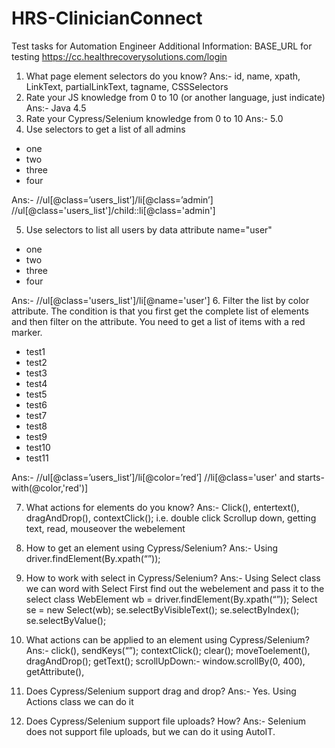 # HRS-ClinicianConnect

Test tasks for Automation Engineer
Additional Information: BASE_URL for testing https://cc.healthrecoverysolutions.com/login 

1.	What page element selectors do you know?
Ans:- id, name, xpath, LinkText, partialLinkText, tagname, CSSSelectors
2.	Rate your JS knowledge from 0 to 10 (or another language, just indicate)
Ans:- Java 4.5
3.	Rate your Cypress/Selenium knowledge from 0 to 10
Ans:- 5.0
4.	Use selectors to get a list of all admins
 <ul class="users_list">
    		<li class="admin">one</li>
     		<li class="user">two</li>
     		<li class="admin">three</li>
     		<li class="user">four</li>
   	</ul>
	Ans:- //ul[@class=’users_list’]/li[@class=’admin’]
	         //ul[@class='users_list']/child::li[@class='admin']

5.	Use selectors to list all users by data attribute name="user"
<ul class="users_list">
    		<li class="admin">one</li>
     		<li name="user"">two</li>
     		<li class="admin">three</li>
     		<li name="user">four</li>
   	</ul>
	Ans:- //ul[@class='users_list']/li[@name='user']
6.	Filter the list by color attribute. The condition is that you first get the complete list of elements and then filter on the attribute. You need to get a list of items with a red marker.
<ul class="users_list">
    		<li class="user" color=”red”>test1</li>
     		<li class="user" color=”green”>test2</li>
     		<li class="user" color=”red”>test3</li>
     		<li class="user" color=”green”>test4</li>
     		<li class="user" color=”red”>test5</li>
     		<li class="user" color=”green”>test6</li>
     		<li class="user" color=”green”>test7</li>
    		<li class="user" color=”red”>test8</li>
     		<li class="user" color=”green”>test9</li>
     		<li class="user" color=”red”>test10</li>
     		<li class="user" color=”green”>test11</li>
   	</ul>
	Ans:- //ul[@class=’users_list’]/li[@color=’red’]
	         //li[@class='user' and starts-with(@color,'red')]

7.	What actions for elements do you know?
Ans:- Click(), entertext(), dragAndDrop(), contextClick(); i.e. double click
Scrollup down, getting text, read, mouseover the webelement 
8.	How to get an element using Cypress/Selenium?
Ans:- Using driver.findElement(By.xpath(“”));

9.	How to work with select in Cypress/Selenium?
Ans:- Using Select class we can word with Select
First find out the webelement and pass it to the select class
WebElement wb = driver.findElement(By.xpath(“”));
Select se = new Select(wb);
se.selectByVisibleText();
se.selectByIndex();
se.selectByValue();
10.	What actions can be applied to an element using Cypress/Selenium?
Ans:- click(), sendKeys(“”); contextClick(); clear(); moveToelement(), dragAndDrop();
getText(); scrollUpDown:- window.scrollBy(0, 400), getAttribute(), 
11.	Does Сypress/Selenium support drag and drop?
Ans:- Yes. Using Actions class we can do it
12.	Does Сypress/Selenium support file uploads? How?
Ans:- Selenium does not support file uploads, but we can do it using AutoIT.
